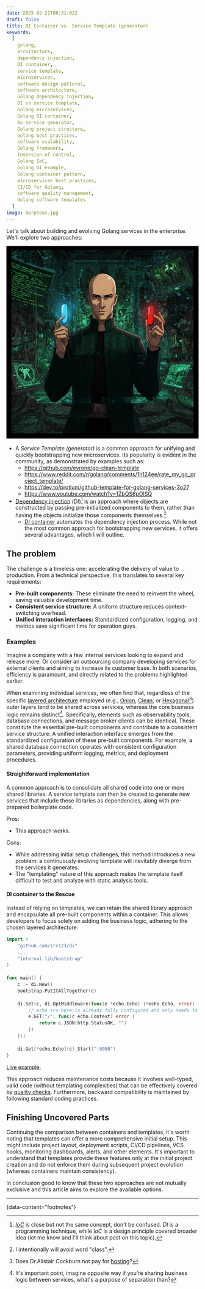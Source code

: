 ```yaml
---
date: 2025-02-21T06:31:02Z
draft: false
title: DI Container vs. Service Template (generator)
keywords:
  [
    golang,
    architecture,
    dependency injection,
    DI container,
    service template,
    microservices,
    software design patterns,
    software architecture,
    Golang dependency injection,
    DI vs service template,
    Golang microservices,
    Golang DI container,
    Go service generator,
    Golang project structure,
    Golang best practices,
    software scalability,
    Golang framework,
    inversion of control,
    Golang IoC,
    Golang DI example,
    Golang container pattern,
    microservices best practices,
    CI/CD for Golang,
    software quality management,
    Golang software templates
  ]
image: morpheus.jpg
---
```


Let's talk about building and evolving Golang services in the enterprise. We'll
explore two approaches:

![Create image illustration in anime style with Morpheus from Matrix suggesting you blue and red pills](morpheus.jpg)

- A _Service Template (generator)_ is a common approach for unifying and quickly
  bootstrapping new microservices. Its popularity is evident in the community,
  as demonstrated by examples such as:
  - https://github.com/evrone/go-clean-template
  - https://www.reddit.com/r/golang/comments/1h124ee/rate_my_go_project_template/
  - https://dev.to/protium/github-template-for-golang-services-3o27
  - https://www.youtube.com/watch?v=1ZbQS6pOlSQ
- [Dependency injection](https://en.wikipedia.org/wiki/Dependency_injection)
  (_DI_)[^1] is an approach where objects are constructed by passing
  pre-initialized components to them, rather than having the objects initialize
  those components themselves.[^2]
  - [DI container](https://github.com/irr123/di) automates the dependency
    injection process. While not the most common approach for bootstrapping new
    services, it offers several advantages, which I will outline.

## The problem

The challenge is a timeless one: accelerating the delivery of value to
production. From a technical perspective, this translates to several key
requirements:

- **Pre-built components:** These eliminate the need to reinvent the wheel,
  saving valuable development time.
- **Consistent service structure:** A uniform structure reduces
  context-switching overhead.
- **Unified interaction interfaces:** Standardized configuration, logging, and
  metrics save significant time for operation guys.

### Examples

Imagine a company with a few internal services looking to expand and release
more. Or consider an outsourcing company developing services for external
clients and aiming to increase its customer base. In both scenarios, efficiency
is paramount, and directly related to the problems highlighted earlier.

When examining individual services, we often find that, regardless of the
specific
[layered architecture](https://www.oreilly.com/library/view/software-architecture-patterns/9781491971437/ch01.html)
employed (e.g.,
[Onion](https://jeffreypalermo.com/2008/07/the-onion-architecture-part-1/),
[Clean](https://blog.cleancoder.com/uncle-bob/2012/08/13/the-clean-architecture.html),
or
[Hexagonal](<https://en.wikipedia.org/wiki/Hexagonal_architecture_(software)>)[^3])
outer layers tend to be shared across services, whereas the core business logic
remains distinct[^4]. Specifically, elements such as observability tools,
database connections, and message broker clients can be identical. These
constitute the essential pre-built components and contribute to a consistent
service structure. A unified interaction interface emerges from the standardized
configuration of these pre-built components. For example, a shared database
connection operates with consistent configuration parameters, providing uniform
logging, metrics, and deployment procedures.

#### Straightforward implementation

A common approach is to consolidate all shared code into one or more shared
libraries. A service template can then be created to generate new services that
include these libraries as dependencies, along with pre-prepared boilerplate
code.

Pros:

- This approach works.

Cons:

- While addressing initial setup challenges, this method introduces a new
  problem: a continuously evolving template will inevitably diverge from the
  services it generates.
- The "templating" nature of this approach makes the template itself difficult
  to test and analyze with static analysis tools.

#### DI container to the Rescue

Instead of relying on templates, we can retain the shared library approach and
encapsulate all pre-built components within a container. This allows developers
to focus solely on adding the business logic, adhering to the chosen layered
architecture:

```go
import (
    "github.com/irr123/di"
    ...
    "internal.lib/bootstrap"
)

func main() {
    c := di.New()
    bootstrap.PutItAllTogether(c)

    di.Set(c, di.OptMiddleware(func(e *echo.Echo) (*echo.Echo, error) {
        // echo srv here is already fully configured and only needs to attach handlers
        e.GET("/", func(c echo.Context) error {
            return c.JSON(http.StatusOK, "")
        })
    }))

    di.Get[*echo.Echo](c).Start(":8080")
}
```

[Live example](https://go.dev/play/p/vxWijBAc3lC).

This approach reduces maintenance costs because it involves well-typed, valid
code (without templating complexities) that can be effectively covered by
[quality checks](https://en.wikipedia.org/wiki/Software_quality_management#Software_quality_and_the_software_lifecycle).
Furthermore, backward compatibility is maintained by following standard coding
practices.

## Finishing Uncovered Parts

Continuing the comparison between containers and templates, it's worth noting
that templates can offer a more comprehensive initial setup. This might include
project layout, deployment scripts, CI/CD pipelines, VCS hooks, monitoring
dashboards, alerts, and other elements. It's important to understand that
templates provide these features only at the initial project creation and do not
enforce them during subsequent project evolution (whereas containers maintain
consistency).

In conclusion good to know that these two approaches are not mutually exclusive
and this article aims to explore the available options.

---

{data-content="footnotes"}

[^1]:
    [_IoC_](https://en.wikipedia.org/wiki/Inversion_of_control) is close but not
    the same concept, don't be confused. _DI_ is a programming technique, while
    _IoC_ is a design principle covered broader idea (let me know and I'll think
    about post on this topic).

[^2]: I intentionally will avoid word "class".

[^3]:
    Does Dr.Alistair Cockburn not pay for
    [hosting](https://alistair.cockburn.us)?

[^4]:
    It's important point, imagine opposite way if you're sharing business logic
    between services, what's a purpose of separation than?
